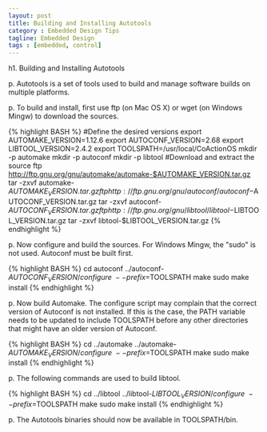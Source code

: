 ```yaml
---
layout: post
title: Building and Installing Autotools
category : Embedded Design Tips
tagline: Embedded Design
tags : [embedded, control]
---
```


h1. Building and Installing Autotools

p. Autotools is a set of tools used to build and manage software builds on multiple platforms.

p. To build and install, first use ftp (on Mac OS X) or wget (on Windows Mingw) to download the sources.

{% highlight BASH %}
#Define the desired versions
export AUTOMAKE_VERSION=1.12.6
export AUTOCONF_VERSION=2.68
export LIBTOOL_VERSION=2.4.2
export TOOLSPATH=/usr/local/CoActionOS
mkdir -p automake
mkdir -p autoconf
mkdir -p libtool
#Download and extract the source
ftp http://ftp.gnu.org/gnu/automake/automake-$AUTOMAKE_VERSION.tar.gz
tar -zxvf automake-$AUTOMAKE_VERSION.tar.gz
ftp http://ftp.gnu.org/gnu/autoconf/autoconf-$AUTOCONF_VERSION.tar.gz
tar -zxvf autoconf-$AUTOCONF_VERSION.tar.gz
ftp http://ftp.gnu.org/gnu/libtool/libtool-$LIBTOOL_VERSION.tar.gz
tar -zxvf libtool-$LIBTOOL_VERSION.tar.gz
{% endhighlight %} 
 
p. Now configure and build the sources. For Windows Mingw, the "sudo" is not used. Autoconf must be built first.

{% highlight BASH %}
cd autoconf
../autoconf-$AUTOCONF_VERSION/configure \
  --prefix=$TOOLSPATH
make
sudo make install
{% endhighlight %} 
 
p. Now build Automake. The configure script may complain that the correct version of Autoconf is not installed. If this is the case, the PATH variable needs to be updated to include TOOLSPATH before any other directories that might have an older version of Autoconf.

{% highlight BASH %}
cd ../automake
../automake-$AUTOMAKE_VERSION/configure \
  --prefix=$TOOLSPATH
make
sudo make install
{% endhighlight %} 
 
p. The following commands are used to build libtool.

{% highlight BASH %}
cd ../libtool
../libtool-$LIBTOOL_VERSION/configure \
  --prefix=$TOOLSPATH
make
sudo make install
{% endhighlight %}
 
p. The Autotools binaries should now be available in TOOLSPATH/bin.

